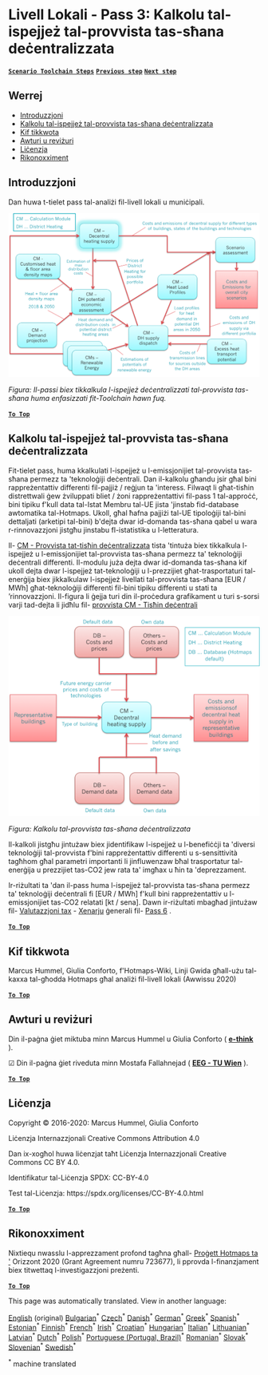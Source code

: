 <h1><a class="anchor" id="local-level---step-3--calculation-of-costs-of-decentral-heat-supply" href="#local-level---step-3--calculation-of-costs-of-decentral-heat-supply"><i class="fa fa-link"></i></a>Livell Lokali - Pass 3: Kalkolu tal-ispejjeż tal-provvista tas-sħana deċentralizzata</h1><p> <a href="guide-local-and-municipal-levels#the-hotmaps-scenario-toolchain-different-steps"><strong><code>Scenario Toolchain Steps</code></strong></a> <a href="step-2-Calculation-of-future-heat-demand-and-gross-floor-area-density-maps"><strong><code>Previous step</code></strong></a> <a href="step-4-calculation-of-district-heating-distribution-costs"><strong><code>Next step</code></strong></a></p><h2><a class="anchor" id="table-of-contents" href="#table-of-contents"><i class="fa fa-link"></i></a> Werrej</h2><ul><li> <a href="#introduction">Introduzzjoni</a></li><li> <a href="#calculation-of-costs-of-decentral-heat-supply">Kalkolu tal-ispejjeż tal-provvista tas-sħana deċentralizzata</a></li><li> <a href="#how-to-cite">Kif tikkwota</a></li><li> <a href="#authors-and-reviewers">Awturi u reviżuri</a></li><li> <a href="#license">Liċenzja</a></li><li> <a href="#acknowledgement">Rikonoxximent</a></li></ul><h2><a class="anchor" id="introduction" href="#introduction"><i class="fa fa-link"></i></a> Introduzzjoni</h2><p> Dan huwa t-tielet pass tal-analiżi fil-livell lokali u muniċipali.</p><img src="/en/Step-3-Calculation-of-costs-of-decentral-heat-supply/Hotmaps_Local_Toolchain_Step_3final.png"/><p> <em>Figura: Il-passi biex tikkalkula l-ispejjeż deċentralizzati tal-provvista tas-sħana huma enfasizzati fit-Toolchain hawn fuq.</em></p><p><ins> <code><strong><a href="#table-of-contents">To Top</a></strong></code></ins></p><h2><a class="anchor" id="calculation-of-costs-of-decentral-heat-supply" href="#calculation-of-costs-of-decentral-heat-supply"><i class="fa fa-link"></i></a> Kalkolu tal-ispejjeż tal-provvista tas-sħana deċentralizzata</h2><p> Fit-tielet pass, huma kkalkulati l-ispejjeż u l-emissjonijiet tal-provvista tas-sħana permezz ta &#39;teknoloġiji deċentrali. Dan il-kalkolu għandu jsir għal bini rappreżentattiv differenti fil-pajjiż / reġjun ta &#39;interess. Filwaqt li għat-tisħin distrettwali ġew żviluppati bliet / żoni rappreżentattivi fil-pass 1 tal-approċċ, bini tipiku f&#39;kull data tal-Istat Membru tal-UE jista &#39;jinstab fid-database awtomatika tal-Hotmaps. Ukoll, għal ħafna pajjiżi tal-UE tipoloġiji tal-bini dettaljati (arketipi tal-bini) b&#39;dejta dwar id-domanda tas-sħana qabel u wara r-rinnovazzjoni jistgħu jinstabu fl-istatistika u l-letteratura.</p><p> Il- <a href="https://wiki.hotmaps.eu/en/CM-Decentral-heating-supply">CM - Provvista tat-tisħin deċentralizzata</a> tista &#39;tintuża biex tikkalkula l-ispejjeż u l-emissjonijiet tal-provvista tas-sħana permezz ta&#39; teknoloġiji deċentrali differenti. Il-modulu juża dejta dwar id-domanda tas-sħana kif ukoll dejta dwar l-ispejjeż tat-teknoloġiji u l-prezzijiet għat-trasportaturi tal-enerġija biex jikkalkulaw l-ispejjeż livellati tal-provvista tas-sħana [EUR / MWh] għat-teknoloġiji differenti fil-bini tipiku differenti u stati ta ’rinnovazzjoni. Il-figura li ġejja turi din il-proċedura grafikament u turi s-sorsi varji tad-dejta li jidħlu fil- <a href="https://wiki.hotmaps.eu/en/CM-Decentral-heating-supply">provvista CM - Tisħin deċentrali</a></p><img src="/en/Step-3-Calculation-of-costs-of-decentral-heat-supply/Wiki-local-detailed-Step-3fin.png"/><p> <em>Figura: Kalkolu tal-provvista tas-sħana deċentralizzata</em></p><p> Il-kalkoli jistgħu jintużaw biex jidentifikaw l-ispejjeż u l-benefiċċji ta &#39;diversi teknoloġiji tal-provvista f&#39;bini rappreżentattiv differenti u s-sensittività tagħhom għal parametri importanti li jinfluwenzaw bħal trasportatur tal-enerġija u prezzijiet tas-CO2 jew rata ta&#39; imgħax u ħin ta &#39;deprezzament.</p><p> Ir-riżultati ta &#39;dan il-pass huma l-ispejjeż tal-provvista tas-sħana permezz ta&#39; teknoloġiji deċentrali fi [EUR / MWh] f&#39;kull bini rappreżentattiv u l-emissjonijiet tas-CO2 relatati [kt / sena]. Dawn ir-riżultati mbagħad jintużaw fil- <a href="https://wiki.hotmaps.eu/en/CM-Scenario-assessment">Valutazzjoni tax</a> - <a href="https://wiki.hotmaps.eu/en/CM-Scenario-assessment">Xenarju</a> ġenerali fil- <a href="https://wiki.hotmaps.eu/en/Step-6-Assessment-of-scenarios-for-entire-heat-demand-and-supply-for-the-selected-area">Pass 6</a> .</p><p><ins> <code><strong><a href="#table-of-contents">To Top</a></strong></code></ins></p><h2><a class="anchor" id="how-to-cite" href="#how-to-cite"><i class="fa fa-link"></i></a> Kif tikkwota</h2><p> Marcus Hummel, Giulia Conforto, f&#39;Hotmaps-Wiki, Linji Gwida għall-użu tal-kaxxa tal-għodda Hotmaps għal analiżi fil-livell lokali (Awwissu 2020)</p><p><ins> <code><strong><a href="#table-of-contents">To Top</a></strong></code></ins></p><h2><a class="anchor" id="authors-and-reviewers" href="#authors-and-reviewers"><i class="fa fa-link"></i></a> Awturi u reviżuri</h2><p> Din il-paġna ġiet miktuba minn Marcus Hummel u Giulia Conforto ( <strong><a href="https://e-think.ac.at">e-think</a></strong> ).</p><p> ☑ Din il-paġna ġiet riveduta minn Mostafa Fallahnejad ( <strong><a href="https://eeg.tuwien.ac.at/">EEG - TU Wien</a></strong> ).</p><p> <a href="#table-of-contents"><strong><code>To Top</code></strong></a></p><h2><a class="anchor" id="license" href="#license"><i class="fa fa-link"></i></a> Liċenzja</h2><p> Copyright © 2016-2020: Marcus Hummel, Giulia Conforto</p><p> Liċenzja Internazzjonali Creative Commons Attribution 4.0</p><p> Dan ix-xogħol huwa liċenzjat taħt Liċenzja Internazzjonali Creative Commons CC BY 4.0.</p><p> Identifikatur tal-Liċenzja SPDX: CC-BY-4.0</p><p> Test tal-Liċenzja: https://spdx.org/licenses/CC-BY-4.0.html</p><p> <a href="#table-of-contents"><strong><code>To Top</code></strong></a></p><h2><a class="anchor" id="acknowledgement" href="#acknowledgement"><i class="fa fa-link"></i></a> Rikonoxximent</h2><p> Nixtiequ nwasslu l-apprezzament profond tagħna għall- <a href="https://www.hotmaps-project.eu">Proġett Hotmaps ta &#39;</a> Orizzont 2020 (Grant Agreement numru 723677), li pprovda l-finanzjament biex titwettaq l-investigazzjoni preżenti.</p><p><ins> <code><strong><a href="#table-of-contents">To Top</a></strong></code></ins></p>
<!--- THIS IS A SUPER UNIQUE IDENTIFIER -->

This page was automatically translated. View in another language:

[English](../en/Step-3-Calculation-of-costs-of-decentral-heat-supply) (original) [Bulgarian](../bg/Step-3-Calculation-of-costs-of-decentral-heat-supply)<sup>\*</sup> [Czech](../cs/Step-3-Calculation-of-costs-of-decentral-heat-supply)<sup>\*</sup> [Danish](../da/Step-3-Calculation-of-costs-of-decentral-heat-supply)<sup>\*</sup> [German](../de/Step-3-Calculation-of-costs-of-decentral-heat-supply)<sup>\*</sup> [Greek](../el/Step-3-Calculation-of-costs-of-decentral-heat-supply)<sup>\*</sup> [Spanish](../es/Step-3-Calculation-of-costs-of-decentral-heat-supply)<sup>\*</sup> [Estonian](../et/Step-3-Calculation-of-costs-of-decentral-heat-supply)<sup>\*</sup> [Finnish](../fi/Step-3-Calculation-of-costs-of-decentral-heat-supply)<sup>\*</sup> [French](../fr/Step-3-Calculation-of-costs-of-decentral-heat-supply)<sup>\*</sup> [Irish](../ga/Step-3-Calculation-of-costs-of-decentral-heat-supply)<sup>\*</sup> [Croatian](../hr/Step-3-Calculation-of-costs-of-decentral-heat-supply)<sup>\*</sup> [Hungarian](../hu/Step-3-Calculation-of-costs-of-decentral-heat-supply)<sup>\*</sup> [Italian](../it/Step-3-Calculation-of-costs-of-decentral-heat-supply)<sup>\*</sup> [Lithuanian](../lt/Step-3-Calculation-of-costs-of-decentral-heat-supply)<sup>\*</sup> [Latvian](../lv/Step-3-Calculation-of-costs-of-decentral-heat-supply)<sup>\*</sup>  [Dutch](../nl/Step-3-Calculation-of-costs-of-decentral-heat-supply)<sup>\*</sup> [Polish](../pl/Step-3-Calculation-of-costs-of-decentral-heat-supply)<sup>\*</sup> [Portuguese (Portugal, Brazil)](../pt/Step-3-Calculation-of-costs-of-decentral-heat-supply)<sup>\*</sup> [Romanian](../ro/Step-3-Calculation-of-costs-of-decentral-heat-supply)<sup>\*</sup> [Slovak](../sk/Step-3-Calculation-of-costs-of-decentral-heat-supply)<sup>\*</sup> [Slovenian](../sl/Step-3-Calculation-of-costs-of-decentral-heat-supply)<sup>\*</sup> [Swedish](../sv/Step-3-Calculation-of-costs-of-decentral-heat-supply)<sup>\*</sup> 

<sup>\*</sup> machine translated
